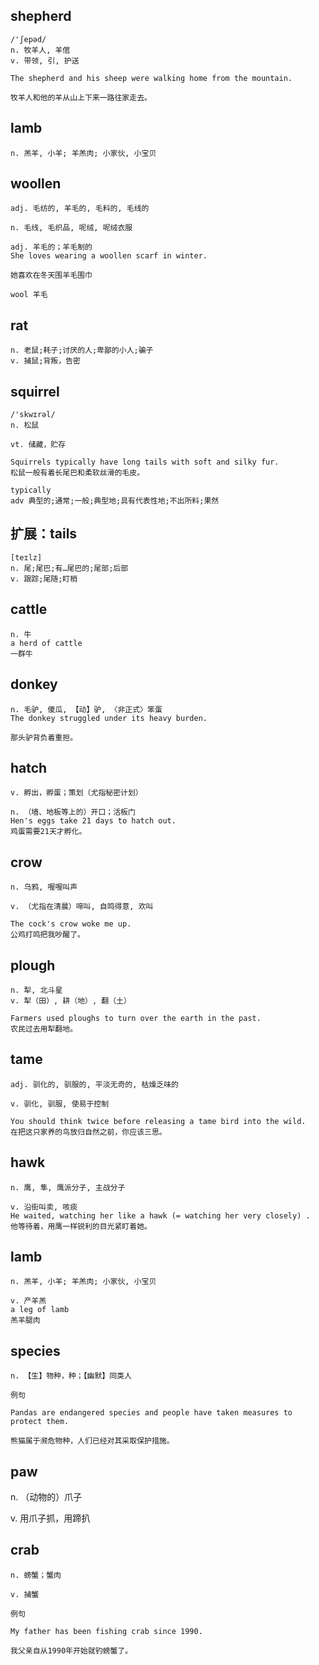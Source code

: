 ## shepherd
```
/'ʃepəd/
n. 牧羊人, 羊倌
v. 带领, 引, 护送

The shepherd and his sheep were walking home from the mountain.

牧羊人和他的羊从山上下来一路往家走去。
```
## lamb
```
n. 羔羊, 小羊; 羊羔肉; 小家伙, 小宝贝
```

## woollen
```
adj. 毛纺的, 羊毛的, 毛料的, 毛线的

n. 毛线, 毛织品, 呢绒, 呢绒衣服

adj. 羊毛的；羊毛制的
She loves wearing a woollen scarf in winter.

她喜欢在冬天围羊毛围巾

wool 羊毛
```

## rat
```
n. 老鼠;耗子;讨厌的人;卑鄙的小人;骗子
v. 捕鼠;背叛，告密
```

## squirrel
```
/'skwɪrəl/
n. 松鼠

vt. 储藏，贮存

Squirrels typically have long tails with soft and silky fur.
松鼠一般有着长尾巴和柔软丝滑的毛皮。

typically
adv 典型的;通常;一般;典型地;具有代表性地;不出所料;果然
```

## 扩展：tails
```
[teɪlz]
n. 尾;尾巴;有…尾巴的;尾部;后部
v. 跟踪;尾随;盯梢
```
## cattle
```
n. 牛
a herd of cattle
一群牛
```
## donkey
```
n. 毛驴, 傻瓜, 【动】驴, 〈非正式〉笨蛋
The donkey struggled under its heavy burden.

那头驴背负着重担。
```
## hatch
```
v. 孵出，孵蛋；策划（尤指秘密计划）

n. （墙、地板等上的）开口；活板门
Hen's eggs take 21 days to hatch out.
鸡蛋需要21天才孵化。
```
## crow
```
n. 乌鸦, 喔喔叫声

v. （尤指在清晨）啼叫, 自鸣得意, 欢叫

The cock's crow woke me up.
公鸡打鸣把我吵醒了。
```
## plough
```
n. 犁, 北斗星
v. 犁（田）, 耕（地）, 翻（土）

Farmers used ploughs to turn over the earth in the past.
农民过去用犁翻地。
```
## tame
```
adj. 驯化的, 驯服的, 平淡无奇的, 枯燥乏味的

v. 驯化, 驯服, 使易于控制

You should think twice before releasing a tame bird into the wild.
在把这只家养的鸟放归自然之前，你应该三思。
```
## hawk
```
n. 鹰, 隼, 鹰派分子, 主战分子

v. 沿街叫卖, 咳痰
He waited, watching her like a hawk (= watching her very closely) .
他等待着，用鹰一样锐利的目光紧盯着她。
```
## lamb
```
n. 羔羊, 小羊; 羊羔肉; 小家伙, 小宝贝

v. 产羊羔
a leg of lamb
羔羊腿肉
```
## species
```
n. 【生】物种，种；【幽默】同类人

例句

Pandas are endangered species and people have taken measures to protect them.

熊猫属于濒危物种，人们已经对其采取保护措施。
```
## paw
n. （动物的）爪子

v. 用爪子抓，用蹄扒
## crab
```
n. 螃蟹；蟹肉

v. 捕蟹

例句

My father has been fishing crab since 1990.

我父亲自从1990年开始就钓螃蟹了。
```